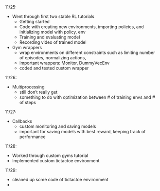 11/25:
- Went through first two stable RL tutorials 
   - Getting started
   - Code with creating new environments, importing policies, and initializing model with policy, env
   - Training and evaluating model
   - Recording video of trained model
- Gym wrappers
   - wrap environments on different constraints such as limiting number of episodes, normalizing actions, 
   - important wrappers: Monitor, DummyVecEnv
   - coded and tested custom wrapper

11/26:
- Multiprocessing
   - still don’t really get
   - something to do with optimization between # of training envs and # of steps

11/27:
   - Callbacks
      - custom monitoring and saving models
      - important for saving models with best reward, keeping track of performance

11/28:
   - Worked through custom gyms tutorial
   - Implemented custom tictactoe environment

11/29:
   - cleaned up some code of tictactoe environment
   - 

